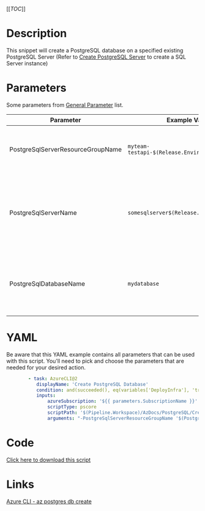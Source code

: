 [[_TOC_]]

# Description

This snippet will create a PostgreSQL database on a specified existing PostgreSQL Server (Refer to [Create PostgreSQL Server](/Azure/Azure-CLI-Snippets/PostgreSQL/Create-PostgreSQL-Server) to create a SQL Server instance)

# Parameters

Some parameters from [General Parameter](/Azure/Azure-CLI-Snippets) list.

| Parameter                         | Example Value                               | Description                                                                                         |
| --------------------------------- | ------------------------------------------- | --------------------------------------------------------------------------------------------------- |
| PostgreSqlServerResourceGroupName | `myteam-testapi-$(Release.EnvironmentName)` | The name of the Resource Group the PostgreSQL server was created                                    |
| PostgreSqlServerName              | `somesqlserver$(Release.EnvironmentName)`   | The name for the PostgreSQL Server resource. This has to be an existing PostgreSQL Server instance. |
| PostgreSqlDatabaseName            | `mydatabase`                                | The name for the PostgreSQL Database to create. Stick to alphanumerical and hyphens etc             |

# YAML

Be aware that this YAML example contains all parameters that can be used with this script. You'll need to pick and choose the parameters that are needed for your desired action.

```yaml
        - task: AzureCLI@2
           displayName: 'Create PostgreSQL Database'
           condition: and(succeeded(), eq(variables['DeployInfra'], 'true'))
           inputs:
               azureSubscription: '${{ parameters.SubscriptionName }}'
               scriptType: pscore
               scriptPath: '$(Pipeline.Workspace)/AzDocs/PostgreSQL/Create-PostgreSQL-Database.ps1'
               arguments: "-PostgreSqlServerResourceGroupName '$(PostgreSqlServerResourceGroupName)' -PostgreSqlServerName '$(PostgreSqlServerName)' -PostgreSqlDatabaseName '$(PostgreSqlDatabaseName)'"
```

# Code

[Click here to download this script](../../../../src/PostgreSQL/Create-PostgreSQL-Database.ps1)

# Links

[Azure CLI - az postgres db create](https://docs.microsoft.com/en-us/cli/azure/postgres/db?view=azure-cli-latest#az_postgres_db_create)
